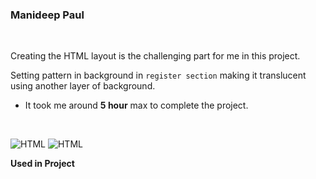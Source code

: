 ### Manideep Paul 

<br>


Creating the HTML layout is the challenging part for me in this project.

Setting pattern in background in `register section` making it translucent using another layer of background.

- It took me around **5 hour** max to complete the project.

<br>

![HTML](https://img.shields.io/badge/-HTML-D4F6CC?logo=HTML5)
![HTML](https://img.shields.io/badge/-CSS%20-1572B6?logo=CSS3)

**Used in Project**